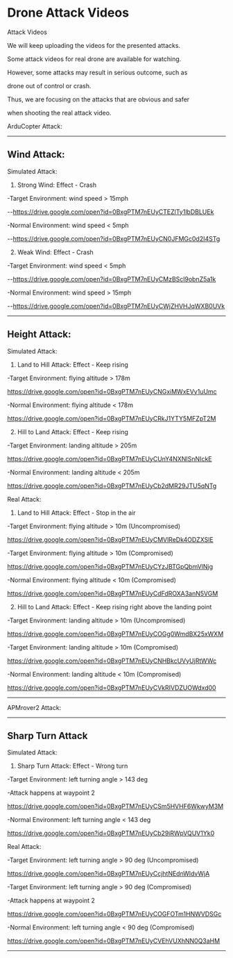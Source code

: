 # Drone Attack Videos

Attack Videos

We will keep uploading the videos for the presented attacks.

Some attack videos for real drone are available for watching. 

However, some attacks may result in serious outcome, such as

drone out of control or crash.

Thus, we are focusing on the attacks that are obvious and safer 

when shooting the real attack video.

ArduCopter Attack:

-------------------------------------------------------------------------------
Wind Attack:
-------------------------------------------------------------------------------

Simulated Attack:

1. Strong Wind: Effect - Crash

-Target Environment: wind speed > 15mph

--https://drive.google.com/open?id=0BxgPTM7nEUyCTEZlTy1lbDBLUEk

-Normal Environment: wind speed < 5mph

--https://drive.google.com/open?id=0BxgPTM7nEUyCN0JFMGc0d2I4STg

2. Weak Wind: Effect - Crash

-Target Environment: wind speed < 5mph

--https://drive.google.com/open?id=0BxgPTM7nEUyCMzBScl9obnZ5a1k

-Normal Environment: wind speed > 15mph

--https://drive.google.com/open?id=0BxgPTM7nEUyCWjZHVHJqWXB0UVk

-------------------------------------------------------------------------------
Height Attack:
-------------------------------------------------------------------------------

Simulated Attack:

1. Land to Hill Attack: Effect - Keep rising

-Target Environment: flying altitude > 178m

https://drive.google.com/open?id=0BxgPTM7nEUyCNGxiMWxEVy1uUmc

-Normal Environment: flying altitude < 178m

https://drive.google.com/open?id=0BxgPTM7nEUyCRkJ1YTY5MFZpT2M

2. Hill to Land Attack: Effect - Keep rising

-Target Environment: landing altitude > 205m

https://drive.google.com/open?id=0BxgPTM7nEUyCUnY4NXNISnNIckE

-Normal Environment: landing altitude < 205m

https://drive.google.com/open?id=0BxgPTM7nEUyCb2dMR29JTU5qNTg

Real Attack:

1. Land to Hill Attack: Effect - Stop in the air

-Target Environment: flying altitude > 10m (Uncompromised)

https://drive.google.com/open?id=0BxgPTM7nEUyCMVlReDk4ODZXSlE

-Target Environment: flying altitude > 10m (Compromised)

https://drive.google.com/open?id=0BxgPTM7nEUyCYzJBTGpQbmVlNjg

-Normal Environment: flying altitude < 10m (Compromised)

https://drive.google.com/open?id=0BxgPTM7nEUyCdFdROXA3anN5VGM

2. Hill to Land Attack: Effect - Keep rising right above the landing point

-Target Environment: landing altitude > 10m (Uncompromised)

https://drive.google.com/open?id=0BxgPTM7nEUyCOGg0WmdBX25xWXM

-Target Environment: landing altitude > 10m (Compromised)

https://drive.google.com/open?id=0BxgPTM7nEUyCNHBkcUVyUjRtWWc

-Normal Environment: landing altitude < 10m (Compromised)

https://drive.google.com/open?id=0BxgPTM7nEUyCVkRIVDZUOWdxd00

-------------------------------------------------------------------------------

APMrover2 Attack:

-------------------------------------------------------------------------------
Sharp Turn Attack
-------------------------------------------------------------------------------

Simulated Attack:

1. Sharp Turn Attack: Effect - Wrong turn

-Target Environment: left turning angle > 143 deg

-Attack happens at waypoint 2

https://drive.google.com/open?id=0BxgPTM7nEUyCSm5HVHF6WkwyM3M

-Normal Environment: left turning angle < 143 deg

https://drive.google.com/open?id=0BxgPTM7nEUyCb29iRWpVQUV1Yk0

Real Attack:

-Target Environment: left turning angle > 90 deg (Uncompromised)

https://drive.google.com/open?id=0BxgPTM7nEUyCcjhtNEdnWldvWjA

-Target Environment: left turning angle > 90 deg (Compromised)

-Attack happens at waypoint 2

https://drive.google.com/open?id=0BxgPTM7nEUyCOGFOTm1HNWVDSGc

-Normal Environment: left turning angle < 90 deg (Compromised)

https://drive.google.com/open?id=0BxgPTM7nEUyCVEhVUXhNN0Q3aHM


-------------------------------------------------------------------------------

